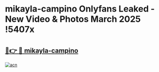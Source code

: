 # mikayla-campino Onlyfans Leaked - New Video & Photos March 2025 !5407x

# <h2><a href="https://b0zjrs.iuczelnia.edu.pl?title=mikayla-campino&ref=5407x">🔗👉 🔴 mikayla-campino</a></h2>

[![acn](https://github.com/user-attachments/assets/0f9c940e-d8b0-45ae-aac7-cd30a18b3e1c)](https://b0zjrs.iuczelnia.edu.pl?title=mikayla-campino&ref=5407x)

